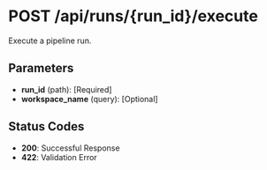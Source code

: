 # POST /api/runs/{run_id}/execute

Execute a pipeline run.

## Parameters
- **run_id** (path):  [Required]
- **workspace_name** (query):  [Optional]

## Status Codes
- **200**: Successful Response
- **422**: Validation Error
